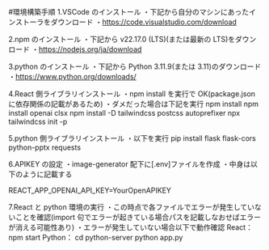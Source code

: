 #環境構築手順
1.VSCode のインストール
・下記から自分のマシンにあったインストーラをダウンロード
・https://code.visualstudio.com/download

2.npm のインストール
・下記から v22.17.0 (LTS)(または最新の LTS)をダウンロード
・https://nodejs.org/ja/download

3.python のインストール
・下記から Python 3.11.9(または 3.11)のダウンロード
・https://www.python.org/downloads/

4.React 側ライブラリインストール
・npm install を実行で OK(package.json に依存関係の記載があるため)
・ダメだった場合は下記を実行
npm install
npm install openai clsx
npm install -D tailwindcss postcss autoprefixer
npx tailwindcss init -p

5.python 側ライブラリインストール
・以下を実行
pip install flask flask-cors python-pptx requests

6.APIKEY の設定
・image-generator 配下に[.env]ファイルを作成
・中身は以下のように記載する

REACT_APP_OPENAI_API_KEY=YourOpenAPIKEY

7.React と python 環境の実行
・この時点で各ファイルでエラーが発生していないことを確認(import 句でエラーが起きている場合パスを記載しなおせばエラーが消える可能性あり)
・エラーが発生していない場合以下で動作確認
React：npm start
Python：
cd python-server
python app.py
